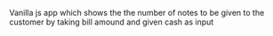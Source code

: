 
Vanilla js  app which shows the the number of notes to be given to the customer by taking bill amound and given cash as input

